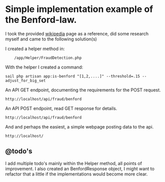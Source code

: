 # Simple implementation example of the Benford-law.
I took the provided [wikipedia](https://en.wikipedia.org/wiki/Benford%27s_law) page as a reference, did some research myself and came to the following solution(s)

I created a helper method in:
```
    /app/Helper/FraudDetection.php
```

With the helper I created a command:
```
sail php artisan app:is-benford "[1,2,....]" --threshold=.15 --adjust_for_big_set
```
An API GET endpoint, documenting the requirements for the POST request.
```
http://localhost/api/fraud/benford
```
An API POST endpoint, read GET response for details.
```
http://localhost/api/fraud/benford
```
And and perhaps the easiest, a simple webpage posting data to the api.

```http://localhost/```

## @todo's
I add multiple todo's mainly within the Helper method, all points of improvement.
I also created an BenfordResponse object, I might want to refactor that a little if the implementations would become more clear.
